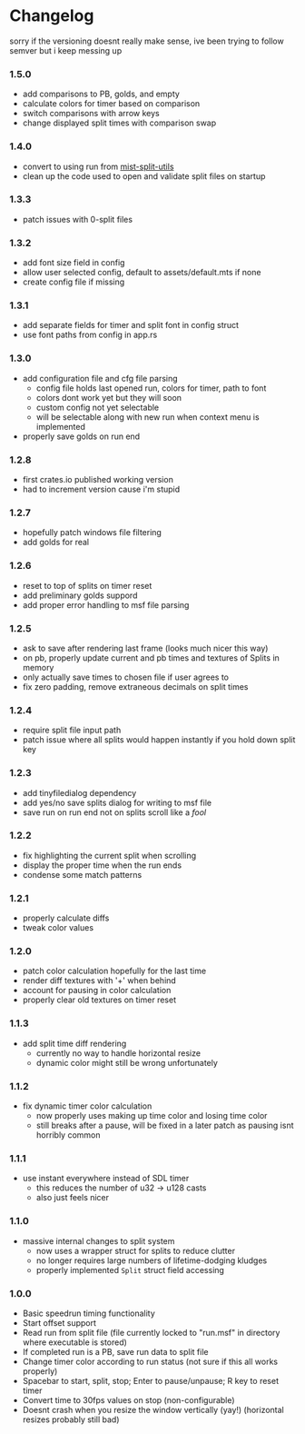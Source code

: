 # Changelog
sorry if the versioning doesnt really make sense, ive been trying to follow semver but i keep messing up

### 1.5.0
- add comparisons to PB, golds, and empty
- calculate colors for timer based on comparison
- switch comparisons with arrow keys
- change displayed split times with comparison swap

### 1.4.0
- convert to using run from [mist-split-utils](https://github.com/LtPeriwinkle/mist-split-utils)
- clean up the code used to open and validate split files on startup

### 1.3.3
- patch issues with 0-split files

### 1.3.2
- add font size field in config
- allow user selected config, default to assets/default.mts if none
- create config file if missing

### 1.3.1
- add separate fields for timer and split font in config struct
- use font paths from config in app.rs

### 1.3.0
- add configuration file and cfg file parsing
	* config file holds last opened run, colors for timer, path to font
	* colors dont work yet but they will soon
	* custom config not yet selectable
	* will be selectable along with new run when context menu is implemented
- properly save golds on run end

### 1.2.8
- first crates.io published working version
- had to increment version cause i'm stupid

### 1.2.7
- hopefully patch windows file filtering
- add golds for real

### 1.2.6
- reset to top of splits on timer reset
- add preliminary golds suppord
- add proper error handling to msf file parsing

### 1.2.5
- ask to save after rendering last frame (looks much nicer this way)
- on pb, properly update current and pb times and textures of Splits in memory
- only actually save times to chosen file if user agrees to
- fix zero padding, remove extraneous decimals on split times

### 1.2.4
- require split file input path
- patch issue where all splits would happen instantly if you hold down split key

### 1.2.3
- add tinyfiledialog dependency
- add yes/no save splits dialog for writing to msf file
- save run on run end not on splits scroll like a *fool*

### 1.2.2
- fix highlighting the current split when scrolling
- display the proper time when the run ends
- condense some match patterns

### 1.2.1
- properly calculate diffs
- tweak color values

### 1.2.0
- patch color calculation hopefully for the last time
- render diff textures with '+' when behind
- account for pausing in color calculation
- properly clear old textures on timer reset

### 1.1.3
- add split time diff rendering
	* currently no way to handle horizontal resize
	* dynamic color might still be wrong unfortunately

### 1.1.2
- fix dynamic timer color calculation
	* now properly uses making up time color and losing time color
	* still breaks after a pause, will be fixed in a later patch as pausing isnt horribly common

### 1.1.1
- use instant everywhere instead of SDL timer
	* this reduces the number of u32 -> u128 casts
	* also just feels nicer

### 1.1.0
- massive internal changes to split system
	* now uses a wrapper struct for splits to reduce clutter
	* no longer requires large numbers of lifetime-dodging kludges
	* properly implemented `Split` struct field accessing

### 1.0.0
- Basic speedrun timing functionality
- Start offset support
- Read run from split file (file currently locked to "run.msf" in directory where executable is stored)
- If completed run is a PB, save run data to split file
- Change timer color according to run status (not sure if this all works properly)
- Spacebar to start, split, stop; Enter to pause/unpause; R key to reset timer
- Convert time to 30fps values on stop (non-configurable)
- Doesnt crash when you resize the window vertically (yay!) (horizontal resizes probably still bad)
